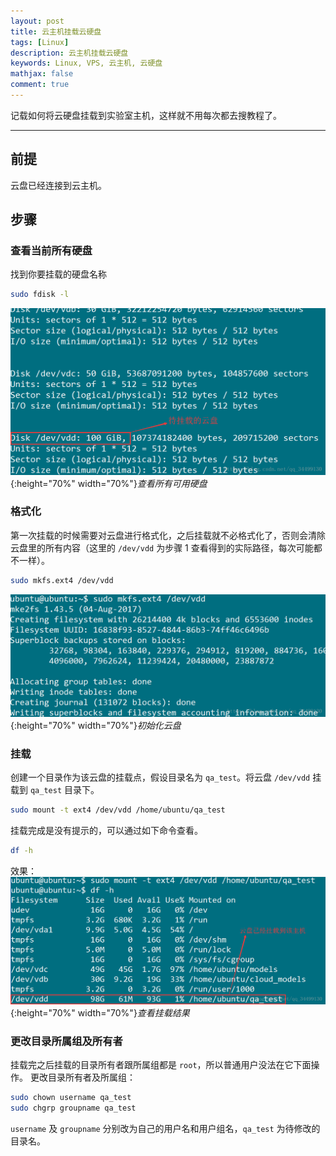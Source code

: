 ```yaml
---
layout: post
title: 云主机挂载云硬盘
tags: [Linux]
description: 云主机挂载云硬盘
keywords: Linux, VPS, 云主机, 云硬盘
mathjax: false
comment: true
---
```


记载如何将云硬盘挂载到实验室主机，这样就不用每次都去搜教程了。

---

## 前提

云盘已经连接到云主机。

## 步骤

### 查看当前所有硬盘

找到你要挂载的硬盘名称

```bash
sudo fdisk -l
```

![查看所有硬盘](/assets/images/2018-04-27-01.png){:height="70%" width="70%"}_查看所有可用硬盘_

### 格式化

第一次挂载的时候需要对云盘进行格式化，之后挂载就不必格式化了，否则会清除云盘里的所有内容（这里的 `/dev/vdd` 为步骤 1 查看得到的实际路径，每次可能都不一样）。

```bash
sudo mkfs.ext4 /dev/vdd
```

![初始化云盘](/assets/images/2018-04-27-02.png){:height="70%" width="70%"}_初始化云盘_

### 挂载

创建一个目录作为该云盘的挂载点，假设目录名为 `qa_test`。将云盘 `/dev/vdd` 挂载到 `qa_test` 目录下。

```bash
sudo mount -t ext4 /dev/vdd /home/ubuntu/qa_test
```

挂载完成是没有提示的，可以通过如下命令查看。

```bash
df -h
```
效果：
![查看挂载结果](/assets/images/2018-04-27-03.png){:height="70%" width="70%"}_查看挂载结果_

### 更改目录所属组及所有者

挂载完之后挂载的目录所有者跟所属组都是 `root`，所以普通用户没法在它下面操作。
更改目录所有者及所属组：

```bash
sudo chown username qa_test
sudo chgrp groupname qa_test
```

`username` 及 `groupname` 分别改为自己的用户名和用户组名，`qa_test` 为待修改的目录名。
